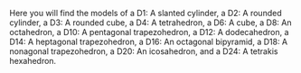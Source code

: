 Here you will find the models of a D1: A slanted cylinder, a D2: A rounded cylinder, a D3: A rounded cube, a D4: A tetrahedron, a D6: A cube, a D8: An octahedron, a D10: A pentagonal trapezohedron, a D12: A dodecahedron, a D14: A heptagonal trapezohedron, a D16: An octagonal bipyramid, a D18: A nonagonal trapezohedron, a D20: An icosahedron, and a D24: A tetrakis hexahedron.